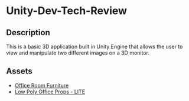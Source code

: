 # Unity-Dev-Tech-Review

## Description
This is a basic 3D application built in Unity Engine that allows the user to view and manipulate two different images on a 3D monitor.

## Assets
- [Office Room Furniture](https://assetstore.unity.com/packages/3d/props/furniture/office-room-furniture-70884)
- [Low Poly Office Props - LITE](https://assetstore.unity.com/packages/3d/environments/low-poly-office-props-lite-131438)
